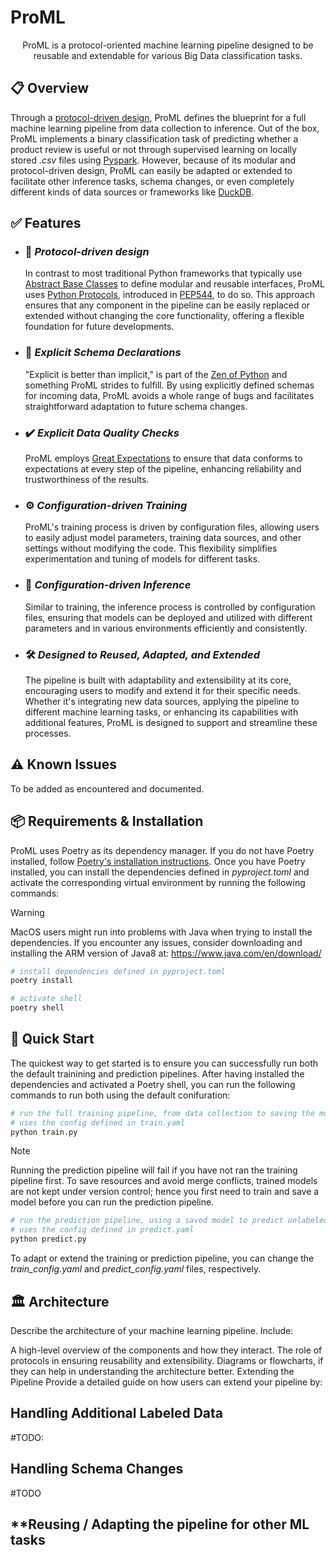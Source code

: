 
# ProML

<p align="center">
  ProML is a protocol-oriented machine learning pipeline designed to be reusable and extendable for various Big Data classification tasks. 
</p>

## 📋 **Overview**
Through a [protocol-driven design](https://scotteg.github.io/protocol-oriented-programming), ProML defines the blueprint for a full machine learning pipeline from data collection to inference. Out of the box, ProML implements a binary classification task of predicting whether a product review is useful or not through supervised learning on locally stored *.csv* files using [Pyspark](https://spark.apache.org/docs/latest/api/python/index.html). However, because of its modular and protocol-driven design, ProML can easily be adapted or extended to facilitate other inference tasks, schema changes, or even completely different kinds of data sources or frameworks like [DuckDB](https://duckdb.org).

## ✅ **Features**
- ### 🔄 *Protocol-driven design*
  In contrast to most traditional Python frameworks that typically use [Abstract Base Classes](https://docs.python.org/3/library/abc.html) to define modular and reusable interfaces, ProML uses [Python Protocols](https://mypy.readthedocs.io/en/stable/protocols.html), introduced in [PEP544](https://peps.python.org/pep-0544/), to do so. This approach ensures that any component in the pipeline can be easily replaced or extended without changing the core functionality, offering a flexible foundation for future developments.

- ### 📐 *Explicit Schema Declarations*
  "Explicit is better than implicit," is part of the [Zen of Python](https://peps.python.org/pep-0020/) and something ProML strides to fulfill. By using explicitly defined schemas for incoming data, ProML avoids a whole range of bugs and facilitates straightforward adaptation to future schema changes. 

- ### ✔️ *Explicit Data Quality Checks*
  ProML employs [Great Expectations](https://docs.greatexpectations.io/docs/reference/learn/conceptual_guides/gx_overview/) to ensure that data conforms to expectations at every step of the pipeline, enhancing reliability and trustworthiness of the results.

- ### ⚙️ *Configuration-driven Training*
  ProML's training process is driven by configuration files, allowing users to easily adjust model parameters, training data sources, and other settings without modifying the code. This flexibility simplifies experimentation and tuning of models for different tasks.

- ### 🧠 *Configuration-driven Inference*
  Similar to training, the inference process is controlled by configuration files, ensuring that models can be deployed and utilized with different parameters and in various environments efficiently and consistently.

- ### 🛠️ *Designed to Reused, Adapted, and Extended*
  The pipeline is built with adaptability and extensibility at its core, encouraging users to modify and extend it for their specific needs. Whether it's integrating new data sources, applying the pipeline to different machine learning tasks, or enhancing its capabilities with additional features, ProML is designed to support and streamline these processes.

## ⚠️ **Known Issues**
To be added as encountered and documented.

## 📦 **Requirements & Installation**

ProML uses Poetry as its dependency manager. If you do not have Poetry installed, follow [Poetry's installation instructions](https://python-poetry.org/docs/). Once you have Poetry installed, you can install the dependencies defined in *pyproject.toml* and activate the corresponding virtual environment by running the following commands:

> [!WARNING]
> MacOS users might run into problems with Java when trying to install the dependencies. If you encounter any issues, consider downloading and installing the ARM version of Java8 at: https://www.java.com/en/download/

```bash
# install dependencies defined in pyproject.toml
poetry install
```

```bash
# activate shell
poetry shell
```

## 🚀 **Quick Start**
The quickest way to get started is to ensure you can successfully run both the default trainining and prediction pipelines. After having installed the dependencies and activated a Poetry shell, you can run the following commands to run both using the default conifuration:

```bash
# run the full training pipeline, from data collection to saving the model
# uses the config defined in train.yaml
python train.py
```

> [!NOTE]
> Running the prediction pipeline will fail if you have not ran the training pipeline first.
> To save resources and avoid merge conflicts, trained models are not kept under version control; hence you first need to train and save a model before you can run the prediction pipeline.

```bash
# run the prediction pipeline, using a saved model to predict unlabeled data
# uses the config defined in predict.yaml
python predict.py
```
To adapt or extend the training or prediction pipeline, you can change the *train_config.yaml* and *predict_config.yaml* files, respectively.

## 🏛️ **Architecture**
Describe the architecture of your machine learning pipeline. Include:

A high-level overview of the components and how they interact.
The role of protocols in ensuring reusability and extensibility.
Diagrams or flowcharts, if they can help in understanding the architecture better.
Extending the Pipeline
Provide a detailed guide on how users can extend your pipeline by:

## Handling Additional Labeled Data
#TODO: 

## **Handling Schema Changes**
#TODO

## **Reusing / Adapting the pipeline for other ML tasks

<!-- Implementing new protocols for additional functionalities.
Adding new components or models to the pipeline.
Modifying existing components to suit specific needs.
Contributing
Encourage contributions and outline how others can contribute to your project. Include:

Guidelines for submitting issues or bugs.
Instructions for proposing enhancements or new features.
The process for submitting pull requests.
License
Specify the license under which your pipeline is released, ensuring users understand how they can use or modify it. -->

<!-- ## Contact
Offer ways for users to get in touch with you for further questions or collaborations. This could include email, a project mailing list, or links to project forums. -->